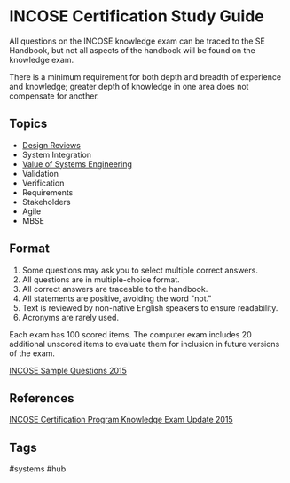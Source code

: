 # INCOSE Certification Study Guide

All questions on the INCOSE knowledge exam can be traced to the SE Handbook, but not all aspects of the handbook will be found on the knowledge exam.  

There is a minimum requirement for both depth and breadth of experience and knowledge; greater depth of knowledge in one area does not compensate for another.  

## Topics
* [Design Reviews](../202403252224)  
* System Integration
* [Value of Systems Engineering](../202403252242)  
* Validation
* Verification
* Requirements
* Stakeholders
* Agile
* MBSE

## Format
1. Some questions may ask you to select multiple correct answers.  
2. All questions are in multiple-choice format.  
3. All correct answers are traceable to the handbook.  
4. All statements are positive, avoiding the word "not."  
5. Text is reviewed by non-native English speakers to ensure readability.  
6. Acronyms are rarely used.  

Each exam has 100 scored items. The computer exam includes 20 additional unscored items to evaluate them for inclusion in future versions of the exam.  

[INCOSE Sample Questions 2015](../202403252153)

## References
[INCOSE Certification Program Knowledge Exam Update 2015](https://www.incose.org/docs/default-source/certification/incose-certification-knowledge-exam-update-wright-20150327.pdf?sfvrsn=8c8096c6_0)

## Tags
#systems #hub
